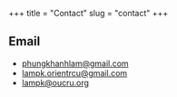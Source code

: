 +++
title = "Contact"
slug = "contact"
+++

## Email

* phungkhanhlam@gmail.com
* lampk.orientrcu@gmail.com
* lampk@oucru.org